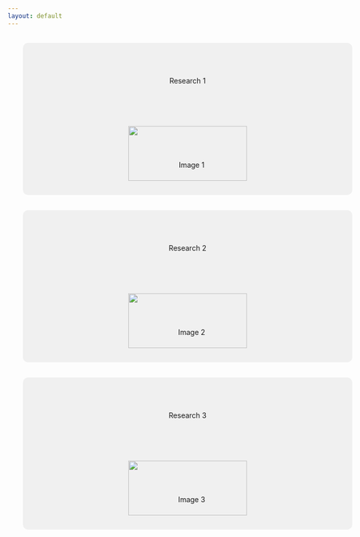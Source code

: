 ```yaml
---
layout: default
---
```





<div class="box">
    <p>Research 1</p> <!-- Text -->
    <img src=" " alt="Image 1"> <!-- Image -->
</div>


<div class="box">
    <p>Research 2</p> <!-- Text -->
    <img src=" " alt="Image 2"> <!-- Image -->
</div>


<div class="box">
    <p>Research 3</p> <!-- Text -->
    <img src=" " alt="Image 3"> <!-- Image -->
</div>













<style>
.box {
    width: 650px;
    height: 300px;
    margin: 30px;
    background-color: #f0f0f0;
    text-align: center;
    line-height: 150px;
    transition: background-color 0.5s;
    border-radius: 10px; /* Added this line */
}

.box img {
    width: 60%;
    height: 60%;
    object-fit: contain;
}

.box:hover {
    background-color: #ddd;
}
</style>